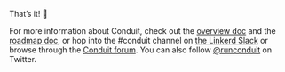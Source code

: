 That’s it! 👏

For more information about Conduit, check out the
[overview doc](/docs) and the [roadmap doc](/roadmap), or hop into the #conduit channel on [the
Linkerd Slack](https://slack.linkerd.io) or browse through the
[Conduit forum](https://discourse.linkerd.io/c/conduit). You can also follow
[@runconduit](https://twitter.com/runconduit) on Twitter.

